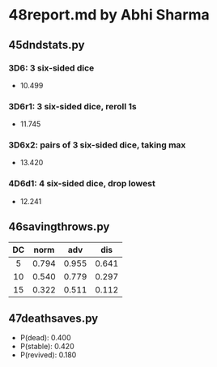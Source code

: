 # 48report.md by Abhi Sharma

## 45dndstats.py

### 3D6: 3 six-sided dice

- 10.499

### 3D6r1: 3 six-sided dice, reroll 1s

- 11.745

### 3D6x2: pairs of 3 six-sided dice, taking max

- 13.420

### 4D6d1: 4 six-sided dice, drop lowest

- 12.241


## 46savingthrows.py

| DC | norm  |  adv  | dis   |
|:--:| :----:| :---: | :---: |
| 5  | 0.794 | 0.955 | 0.641 |
| 10 | 0.540 | 0.779 | 0.297 |
| 15 | 0.322 | 0.511 | 0.112 |


## 47deathsaves.py

- P(dead): 0.400
- P(stable): 0.420
- P(revived): 0.180